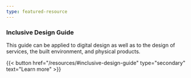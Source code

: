 ```yaml
---
type: featured-resource
---
```

### Inclusive Design Guide

This guide can be applied to digital design as well as to the design of services, the built environment, and physical products.

{{< button href="/resources/#inclusive-design-guide" type="secondary" text="Learn&nbsp;more" >}}
